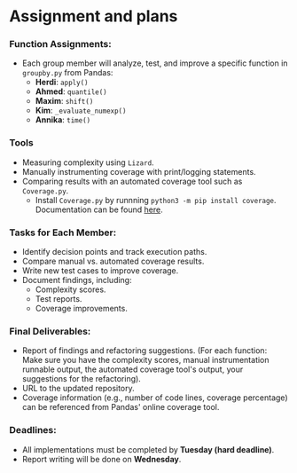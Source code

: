 # Assignment and plans
### Function Assignments:
- Each group member will analyze, test, and improve a specific function in `groupby.py` from Pandas:
  - **Herdi**: `apply()`
  - **Ahmed**: `quantile()`
  - **Maxim**: `shift()` 
  - **Kim**: `_evaluate_numexp()`
  - **Annika**: `time()`

### Tools
  - Measuring complexity using `Lizard`.
  - Manually instrumenting coverage with print/logging statements.
  - Comparing results with an automated coverage tool such as `Coverage.py`.
    - Install `Coverage.py` by runnning `python3 -m pip install coverage`. Documentation can be found [here](https://coverage.readthedocs.io/en/7.6.12/).
### Tasks for Each Member:
  - Identify decision points and track execution paths.
  - Compare manual vs. automated coverage results.
  - Write new test cases to improve coverage.
  - Document findings, including:
    - Complexity scores.
    - Test reports.
    - Coverage improvements.

### Final Deliverables:
  - Report of findings and refactoring suggestions. (For each function: Make sure you have the complexity scores, manual instrumentation runnable output, the automated coverage tool's output, your suggestions for the refactoring).
  - URL to the updated repository.
  - Coverage information (e.g., number of code lines, coverage percentage) can be referenced from Pandas' online coverage tool.

### Deadlines:
  - All implementations must be completed by **Tuesday (hard deadline)**.
  - Report writing will be done on **Wednesday**.
